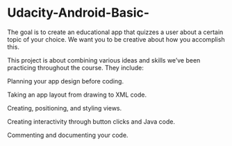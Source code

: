 # Udacity-Android-Basic-
The goal is to create an educational app that quizzes a user about a certain topic of your choice. We want you to be creative about how you accomplish this.


This project is about combining various ideas and skills we’ve been practicing throughout the course. They include:

Planning your app design before coding.

Taking an app layout from drawing to XML code.

Creating, positioning, and styling views.

Creating interactivity through button clicks and Java code.

Commenting and documenting your code.
